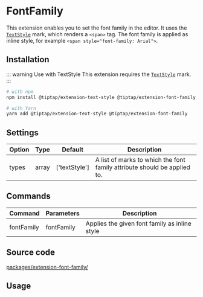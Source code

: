# FontFamily
This extension enables you to set the font family in the editor. It uses the [`TextStyle`](/api/marks/text-style) mark, which renders a `<span>` tag. The font family is applied as inline style, for example `<span style="font-family: Arial">`.

## Installation
::: warning Use with TextStyle
This extension requires the [`TextStyle`](/api/marks/text-style) mark.
:::

```bash
# with npm
npm install @tiptap/extension-text-style @tiptap/extension-font-family

# with Yarn
yarn add @tiptap/extension-text-style @tiptap/extension-font-family
```

## Settings
| Option | Type  | Default       | Description                                                              |
| ------ | ----- | ------------- | ------------------------------------------------------------------------ |
| types  | array | ['textStyle'] | A list of marks to which the font family attribute should be applied to. |

## Commands
| Command    | Parameters | Description                                   |
| ---------- | ---------- | --------------------------------------------- |
| fontFamily | fontFamily | Applies the given font family as inline style |

## Source code
[packages/extension-font-family/](https://github.com/ueberdosis/tiptap-next/blob/main/packages/extension-font-family/)

## Usage
<demo name="Extensions/FontFamily" highlight="" />
